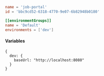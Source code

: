 ```toml
name = 'job-portal'
id = 'bbc9cd52-6318-4770-9e07-6b82948b0180'

[[environmentGroups]]
name = 'Default'
environments = ['dev']
```

#### Variables

```json5
{
  dev: {
    baseUrl: "http://localhost:8080"
  }
}
```
